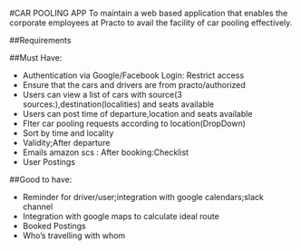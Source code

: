 #CAR POOLING APP
To maintain a web based application that enables the corporate employees at Practo to avail the facility of car pooling effectively.

##Requirements

##Must Have:

* Authentication via Google/Facebook Login: Restrict access
* Ensure that the cars and drivers are from practo/authorized
* Users can view a list of cars with source(3 sources:),destination(localities) and seats available
* Users can post time of departure,location and seats available
* Flter car pooling requests according to location(DropDown) 
* Sort by time and locality
* Validity;After departure
* Emails amazon scs : After booking:Checklist
* User Postings

##Good to have:
* Reminder for driver/user;integration with google calendars;slack channel
* Integration with google maps to calculate ideal route
* Booked Postings
* Who’s travelling with whom

